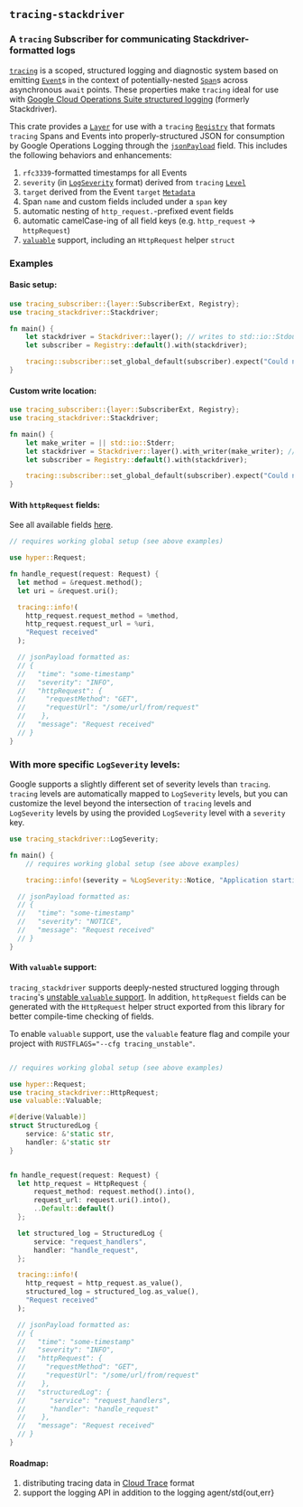 ## `tracing-stackdriver`
### A `tracing` Subscriber for communicating Stackdriver-formatted logs

[`tracing`](https://docs.rs/tracing/0.1.13/tracing/) is a scoped, structured logging and diagnostic system based on emitting [`Event`](https://docs.rs/tracing/0.1.13/tracing/#events)s in the context of potentially-nested [`Span`](https://docs.rs/tracing/0.1.13/tracing/#spans)s across asynchronous `await` points. These properties make `tracing` ideal for use with [Google Cloud Operations Suite structured logging](https://cloud.google.com/logging/docs/structured-logging) (formerly Stackdriver).

This crate provides a [`Layer`](https://docs.rs/tracing-subscriber/0.2.4/tracing_subscriber/fmt/struct.Layer.html) for use with a `tracing` [`Registry`](https://docs.rs/tracing-subscriber/0.2.4/tracing_subscriber/struct.Registry.html) that formats `tracing` Spans and Events into properly-structured JSON for consumption by Google Operations Logging through the [`jsonPayload`](https://cloud.google.com/logging/docs/structured-logging) field. This includes the following behaviors and enhancements:

1. `rfc3339`-formatted timestamps for all Events
2. `severity` (in [`LogSeverity`](https://cloud.google.com/logging/docs/reference/v2/rest/v2/LogEntry#LogSeverity) format) derived from `tracing` [`Level`](https://docs.rs/tracing/0.1.13/tracing/struct.Level.html)
3. `target` derived from the Event `target` [`Metadata`](https://docs.rs/tracing/0.1.13/tracing/struct.Metadata.html)
4. Span `name` and custom fields included under a `span` key
5. automatic nesting of `http_request.`-prefixed event fields
6. automatic camelCase-ing of all field keys (e.g. `http_request` -> `httpRequest`)
7. [`valuable`](https://docs.rs/valuable/latest/valuable/) support, including an `HttpRequest` helper `struct`

### Examples

#### Basic setup:

```rust
use tracing_subscriber::{layer::SubscriberExt, Registry};
use tracing_stackdriver::Stackdriver;

fn main() {
    let stackdriver = Stackdriver::layer(); // writes to std::io::Stdout
    let subscriber = Registry::default().with(stackdriver);

    tracing::subscriber::set_global_default(subscriber).expect("Could not set up global logger");
}
```

#### Custom write location:

```rust
use tracing_subscriber::{layer::SubscriberExt, Registry};
use tracing_stackdriver::Stackdriver;

fn main() {
    let make_writer = || std::io::Stderr;
    let stackdriver = Stackdriver::layer().with_writer(make_writer); // writes to std::io::Stderr
    let subscriber = Registry::default().with(stackdriver);

    tracing::subscriber::set_global_default(subscriber).expect("Could not set up global logger");
}
```

#### With `httpRequest` fields:

See all available fields [here](https://cloud.google.com/logging/docs/reference/v2/rest/v2/LogEntry#HttpRequest).

```rust
// requires working global setup (see above examples)

use hyper::Request;

fn handle_request(request: Request) {
  let method = &request.method();
  let uri = &request.uri();

  tracing::info!(
    http_request.request_method = %method,
    http_request.request_url = %uri,
    "Request received"
  );

  // jsonPayload formatted as:
  // {
  //   "time": "some-timestamp"
  //   "severity": "INFO",
  //   "httpRequest": {
  //     "requestMethod": "GET",
  //     "requestUrl": "/some/url/from/request"
  //    },
  //   "message": "Request received"
  // }
}
```

### With more specific `LogSeverity` levels:

Google supports a slightly different set of severity levels than `tracing`. `tracing` levels are automatically mapped to `LogSeverity` levels, but you can customize the level beyond the intersection of `tracing` levels and `LogSeverity` levels by using the provided `LogSeverity` level with a `severity` key.

```rust
use tracing_stackdriver::LogSeverity;

fn main() {
    // requires working global setup (see above examples)

    tracing::info!(severity = %LogSeverity::Notice, "Application starting");

  // jsonPayload formatted as:
  // {
  //   "time": "some-timestamp"
  //   "severity": "NOTICE",
  //   "message": "Request received"
  // }
}
```

#### With `valuable` support:

`tracing_stackdriver` supports deeply-nested structured logging through `tracing`'s [unstable `valuable` support](https://github.com/tokio-rs/tracing/discussions/1906). In addition, `httpRequest` fields can be generated with the `HttpRequest` helper struct exported from this library for better compile-time checking of fields.

To enable `valuable` support, use the `valuable` feature flag and compile your project with `RUSTFLAGS="--cfg tracing_unstable"`.

```rust

// requires working global setup (see above examples)

use hyper::Request;
use tracing_stackdriver::HttpRequest;
use valuable::Valuable;

#[derive(Valuable)]
struct StructuredLog {
    service: &'static str,
    handler: &'static str
}


fn handle_request(request: Request) {
  let http_request = HttpRequest {
      request_method: request.method().into(),
      request_url: request.uri().into(),
      ..Default::default()
  };

  let structured_log = StructuredLog {
      service: "request_handlers",
      handler: "handle_request",
  };

  tracing::info!(
    http_request = http_request.as_value(),
    structured_log = structured_log.as_value(),
    "Request received"
  );

  // jsonPayload formatted as:
  // {
  //   "time": "some-timestamp"
  //   "severity": "INFO",
  //   "httpRequest": {
  //     "requestMethod": "GET",
  //     "requestUrl": "/some/url/from/request"
  //    },
  //   "structuredLog": {
  //      "service": "request_handlers",
  //      "handler": "handle_request"
  //    },
  //   "message": "Request received"
  // }
}
```

#### Roadmap:

1. distributing tracing data in [Cloud Trace](https://cloud.google.com/trace/docs) format
2. support the logging API in addition to the logging agent/std{out,err}
